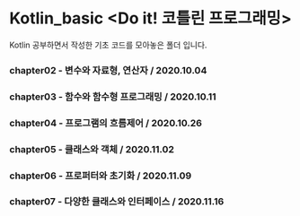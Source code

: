 # Kotlin_basic <Do it! 코틀린 프로그래밍>

Kotlin 공부하면서 작성한 기초 코드를 모아놓은 폴더 입니다.

### chapter02 - 변수와 자료형, 연산자 / 2020.10.04

### chapter03 - 함수와 함수형 프로그래밍 / 2020.10.11

### chapter04 - 프로그램의 흐름제어 / 2020.10.26

### chapter05 - 클래스와 객체 / 2020.11.02

### chapter06 - 프로퍼터와 초기화 / 2020.11.09

### chapter07 - 다양한 클래스와 인터페이스 / 2020.11.16
